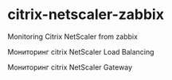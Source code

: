# citrix-netscaler-zabbix
Monitoring Citrix NetScaler from zabbix

Мониторинг citrix NetScaler Load Balancing

Мониторинг citrix NetScaler Gateway
